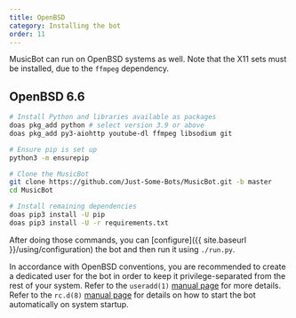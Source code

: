 ```yaml
---
title: OpenBSD
category: Installing the bot
order: 11
---
```

MusicBot can run on OpenBSD systems as well. Note that the X11 sets must be installed, due to the `ffmpeg` dependency.

## OpenBSD 6.6

~~~bash
# Install Python and libraries available as packages
doas pkg_add python # select version 3.9 or above
doas pkg_add py3-aiohttp youtube-dl ffmpeg libsodium git

# Ensure pip is set up
python3 -m ensurepip

# Clone the MusicBot
git clone https://github.com/Just-Some-Bots/MusicBot.git -b master
cd MusicBot

# Install remaining dependencies
doas pip3 install -U pip
doas pip3 install -U -r requirements.txt
~~~

After doing those commands, you can [configure]({{ site.baseurl }}/using/configuration) the bot and then run it using `./run.py`.

In accordance with OpenBSD conventions, you are recommended to create a dedicated user for the bot in order to keep it privilege-separated from the rest of your system. Refer to the `useradd(1)` [manual page](https://man.openbsd.org/useradd) for more details. Refer to the `rc.d(8)` [manual page](https://man.openbsd.org/rc.d) for details on how to start the bot automatically on system startup.
